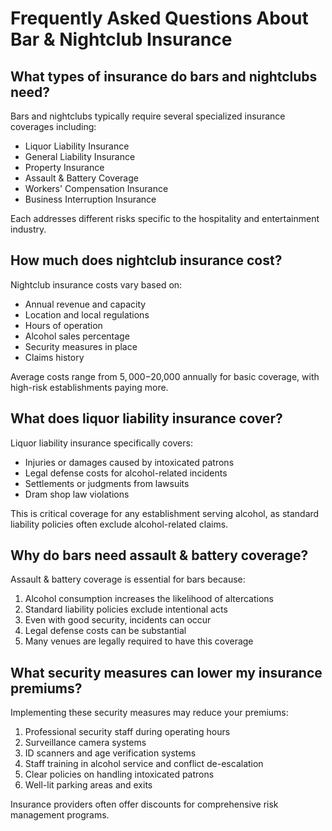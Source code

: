 # Frequently Asked Questions About Bar & Nightclub Insurance

## What types of insurance do bars and nightclubs need?
Bars and nightclubs typically require several specialized insurance coverages including:
- Liquor Liability Insurance
- General Liability Insurance  
- Property Insurance
- Assault & Battery Coverage
- Workers' Compensation Insurance
- Business Interruption Insurance

Each addresses different risks specific to the hospitality and entertainment industry.

## How much does nightclub insurance cost?
Nightclub insurance costs vary based on:
- Annual revenue and capacity
- Location and local regulations  
- Hours of operation
- Alcohol sales percentage
- Security measures in place
- Claims history

Average costs range from $5,000-$20,000 annually for basic coverage, with high-risk establishments paying more.

## What does liquor liability insurance cover?
Liquor liability insurance specifically covers:

- Injuries or damages caused by intoxicated patrons
- Legal defense costs for alcohol-related incidents  
- Settlements or judgments from lawsuits
- Dram shop law violations

This is critical coverage for any establishment serving alcohol, as standard liability policies often exclude alcohol-related claims.

## Why do bars need assault & battery coverage?
Assault & battery coverage is essential for bars because:

1. Alcohol consumption increases the likelihood of altercations
2. Standard liability policies exclude intentional acts  
3. Even with good security, incidents can occur
4. Legal defense costs can be substantial
5. Many venues are legally required to have this coverage

## What security measures can lower my insurance premiums?
Implementing these security measures may reduce your premiums:

1. Professional security staff during operating hours
2. Surveillance camera systems  
3. ID scanners and age verification systems
4. Staff training in alcohol service and conflict de-escalation
5. Clear policies on handling intoxicated patrons  
6. Well-lit parking areas and exits

Insurance providers often offer discounts for comprehensive risk management programs.
